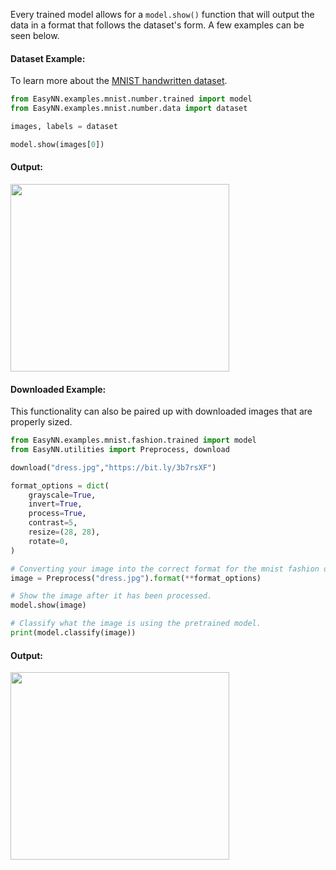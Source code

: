 Every trained model allows for a ``model.show()`` function that will output the data in a format that follows the dataset's form. A few examples can be seen below.

#### Dataset Example:
To learn more about the [MNIST handwritten dataset](https://github.com/danielwilczak101/EasyNN/wiki/MNIST-Numbers).
```Python
from EasyNN.examples.mnist.number.trained import model
from EasyNN.examples.mnist.number.data import dataset

images, labels = dataset

model.show(images[0])
```

#### Output:
<p>
  <img width="350px" height="300px" src="https://danielwilczak101.github.io/EasyNN/images/five_example_show.png">
</p>

#### Downloaded Example:
This functionality can also be paired up with downloaded images that are properly sized.

```Python
from EasyNN.examples.mnist.fashion.trained import model
from EasyNN.utilities import Preprocess, download

download("dress.jpg","https://bit.ly/3b7rsXF")

format_options = dict(
    grayscale=True,
    invert=True,
    process=True,
    contrast=5,
    resize=(28, 28),
    rotate=0,
)

# Converting your image into the correct format for the mnist fashion dataset.
image = Preprocess("dress.jpg").format(**format_options)

# Show the image after it has been processed.
model.show(image)

# Classify what the image is using the pretrained model.
print(model.classify(image))
```

#### Output:
<p>
  <img width="350px" height="300px" src="https://danielwilczak101.github.io/EasyNN/images/dress_example.png">
</p>
